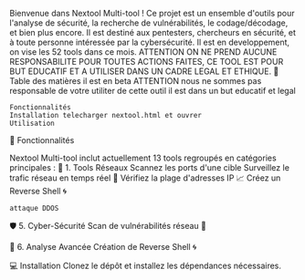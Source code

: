 Bienvenue dans Nextool Multi-tool ! Ce projet est un ensemble d'outils pour l'analyse de sécurité, la recherche de vulnérabilités, le codage/décodage, et bien plus encore. Il est destiné aux pentesters, chercheurs en sécurité, et à toute personne intéressée par la cybersécurité. Il est en developpement, on vise les 52 tools dans ce mois. ATTENTION ON NE PREND AUCUNE RESPONSABILITE POUR TOUTES ACTIONS FAITES, CE TOOL EST POUR BUT EDUCATIF ET A UTILISER DANS UN CADRE LEGAL ET ETHIQUE.
📖 Table des matières
il est en beta
ATTENTION nous ne sommes pas responsable de votre utiliter de cette outil il est dans un but educatif et legal 

    Fonctionnalités
    Installation telecharger nextool.html et ouvrer
    Utilisation

🌟 Fonctionnalités

Nextool Multi-tool inclut actuellement 13 tools regroupés en catégories principales :
🔌 1. Tools Réseaux
    Scannez les ports d'une cible 
    Surveillez le trafic réseau en temps réel 🚦
    Vérifiez la plage d'adresses IP 📈
    Créez un Reverse Shell 🌀
    
    attaque DDOS

🛡️ 5. Cyber-Sécurité
    Scan de vulnérabilités réseau 📡
    
🧪 6. Analyse Avancée
    Création de Reverse Shell 🌀
    
💻 Installation
Clonez le dépôt et installez les dépendances nécessaires.
